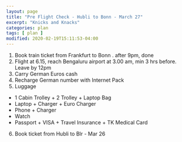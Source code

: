 ```yaml
---
layout: page
title: "Pre Flight Check - Hubli to Bonn - March 27"
excerpt: "Knicks and Knacks"
categories: plan
tags: [ plan ]
modified: 2020-02-19T15:11:53-04:00
---
```



1. Book train ticket from Frankfurt to Bonn . after 9pm, done
2. Flight at 6.15, reach Bengaluru airport at 3.00 am, min 3 hrs before. Leave by 12pm
3. Carry German Euros cash
4. Recharge German number with Internet Pack
5. Luggage
  * 1 Cabin Trolley + 2 Trolley + Laptop Bag
  * Laptop + Charger + Euro Charger
  * Phone + Charger
  * Watch
  * Passport + VISA + Travel Insurance + TK Medical Card
6. Book ticket from Hubli to Blr - Mar 26
